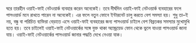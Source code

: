 ঘরে তারহীন ওয়াই-ফাই নেটওয়ার্ক ব্যবহার করেন অনেকেই। তবে দীর্ঘদিন ওয়াই-ফাই নেটওয়ার্ক ব্যবহারের ফলে পাসওয়ার্ড মনে রাখতে পারেন না অনেকেই। এর ফলে নতুন ফোনে ইন্টারনেট চালু করতে বেশ সমস্যা হয়। শুধু তা–ই নয়, বন্ধু বা পরিচিত ব্যক্তিরা বেড়াতে এসে ওয়াই-ফাই ব্যবহারের জন্য পাসওয়ার্ড চাইলে বেশ বিব্রতকর সমস্যার মুখোমুখি হতে হয়। তবে চাইলেই ওয়াই-ফাই নেটওয়ার্কের সঙ্গে যুক্ত থাকা অ্যান্ড্রয়েড ফোন থেকে ভুলে যাওয়া পাসওয়ার্ড জানা যায়। ওয়াই-ফাই নেটওয়ার্কের পাসওয়ার্ড জানার পদ্ধতি দেখে নেওয়া যাক।
